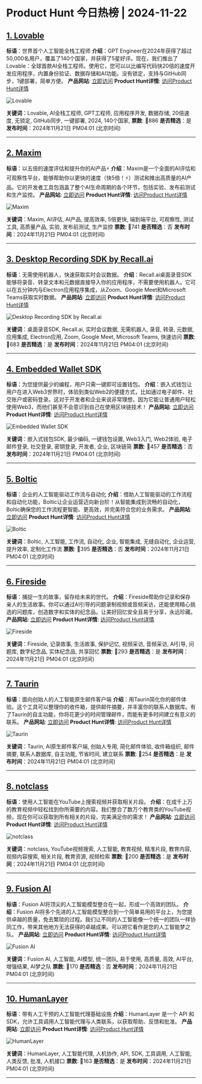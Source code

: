 # Product Hunt 今日热榜 | 2024-11-22

## [1. Lovable](https://www.producthunt.com/posts/lovable?utm_campaign=producthunt-api&utm_medium=api-v2&utm_source=Application%3A+phtrends+%28ID%3A+147529%29)
**标语**：世界首个人工智能全栈工程师
**介绍**：GPT Engineer在2024年获得了超过50,000名用户，覆盖了140个国家，并获得了5星好评。现在，我们推出了Lovable：全球首款AI全栈工程师。使用它，您可以以比编写代码快20倍的速度开发应用程序，内置身份验证、数据存储和AI功能。没有锁定，支持与GitHub同步，1键部署，简单方便。
**产品网站**: [立即访问](https://www.producthunt.com/r/VKFOBFFX4XP4DK?utm_campaign=producthunt-api&utm_medium=api-v2&utm_source=Application%3A+phtrends+%28ID%3A+147529%29)
**Product Hunt详情**: [访问Product Hunt详情](https://www.producthunt.com/posts/lovable?utm_campaign=producthunt-api&utm_medium=api-v2&utm_source=Application%3A+phtrends+%28ID%3A+147529%29)

![Lovable]()

**关键词**：Lovable, AI全栈工程师, GPT工程师, 应用程序开发, 数据存储, 20倍速度, 无锁定, GitHub同步, 一键部署, 2024, 140个国家,
**票数**: 🔺886
**是否精选**：是
**发布时间**：2024年11月21日 PM04:01 (北京时间)

---

## [2. Maxim](https://www.producthunt.com/posts/maxim?utm_campaign=producthunt-api&utm_medium=api-v2&utm_source=Application%3A+phtrends+%28ID%3A+147529%29)
**标语**：以五倍的速度评估和提升你的AI产品⚡️
**介绍**：Maxim是一个全面的AI评估和可观察性平台，能够帮助你以更快的速度（快5倍！⚡️）测试和推出高质量的AI产品。它的开发者工具包涵盖了整个AI生命周期的各个环节，包括实验、发布前测试和生产监控。
**产品网站**: [立即访问](https://www.producthunt.com/r/NGEBAQUGHYW4QN?utm_campaign=producthunt-api&utm_medium=api-v2&utm_source=Application%3A+phtrends+%28ID%3A+147529%29)
**Product Hunt详情**: [访问Product Hunt详情](https://www.producthunt.com/posts/maxim?utm_campaign=producthunt-api&utm_medium=api-v2&utm_source=Application%3A+phtrends+%28ID%3A+147529%29)

![Maxim](https://ph-files.imgix.net/5885b7d2-e48c-4c12-ae62-9e8f96329af0.png?auto=format&fit=crop&frame=1&h=512&w=1024)

**关键词**：Maxim, AI评估, AI产品, 提高效率, 5倍更快, 端到端平台, 可观察性, 测试工具, 高质量产品, 实验, 发布前测试, 生产监控
**票数**: 🔺741
**是否精选**：否
**发布时间**：2024年11月21日 PM04:01 (北京时间)

---

## [3. Desktop Recording SDK by Recall.ai](https://www.producthunt.com/posts/desktop-recording-sdk-by-recall-ai?utm_campaign=producthunt-api&utm_medium=api-v2&utm_source=Application%3A+phtrends+%28ID%3A+147529%29)
**标语**：无需使用机器人，快速获取实时会议数据。
**介绍**：Recall.ai桌面录音SDK能够将录音、转录文本和元数据直接导入你的应用程序，不需要使用机器人。它可以在五分钟内与Electron应用程序集成，从Zoom、Google Meet和Microsoft Teams获取实时数据。
**产品网站**: [立即访问](https://www.producthunt.com/r/NVYT26XX3NIYBN?utm_campaign=producthunt-api&utm_medium=api-v2&utm_source=Application%3A+phtrends+%28ID%3A+147529%29)
**Product Hunt详情**: [访问Product Hunt详情](https://www.producthunt.com/posts/desktop-recording-sdk-by-recall-ai?utm_campaign=producthunt-api&utm_medium=api-v2&utm_source=Application%3A+phtrends+%28ID%3A+147529%29)

![Desktop Recording SDK by Recall.ai]()

**关键词**：桌面录音SDK, Recall.ai, 实时会议数据, 无需机器人, 录音, 转录, 元数据, 应用集成, Electron应用, Zoom, Google Meet, Microsoft Teams, 快速访问
**票数**: 🔺683
**是否精选**：是
**发布时间**：2024年11月21日 PM04:01 (北京时间)

---

## [4. Embedded Wallet SDK](https://www.producthunt.com/posts/embedded-wallet-sdk?utm_campaign=producthunt-api&utm_medium=api-v2&utm_source=Application%3A+phtrends+%28ID%3A+147529%29)
**标语**：为您提供最少的编程，用户只需一键即可设置钱包。
**介绍**：嵌入式钱包让用户在进入Web3世界时，体验到类似Web2的便捷方式，比如通过电子邮件、社交账户或密码登录。这对于开发者和企业来说非常理想，因为它能让普通用户轻松使用Web3，而他们甚至不会意识到自己在使用区块链技术！
**产品网站**: [立即访问](https://www.producthunt.com/r/Q342CWB3EC2X6F?utm_campaign=producthunt-api&utm_medium=api-v2&utm_source=Application%3A+phtrends+%28ID%3A+147529%29)
**Product Hunt详情**: [访问Product Hunt详情](https://www.producthunt.com/posts/embedded-wallet-sdk?utm_campaign=producthunt-api&utm_medium=api-v2&utm_source=Application%3A+phtrends+%28ID%3A+147529%29)

![Embedded Wallet SDK](https://ph-files.imgix.net/f1c88ded-fb21-459f-9d9c-3e9db904e3c4.png?auto=format&fit=crop&frame=1&h=512&w=1024)

**关键词**：嵌入式钱包SDK, 最少编码, 一键钱包设置, Web3入门, Web2体验, 电子邮件登录, 社交登录, 密钥登录, 开发者, 企业, 区块链简
**票数**: 🔺457
**是否精选**：否
**发布时间**：2024年11月21日 PM04:01 (北京时间)

---

## [5. Boltic](https://www.producthunt.com/posts/boltic-2?utm_campaign=producthunt-api&utm_medium=api-v2&utm_source=Application%3A+phtrends+%28ID%3A+147529%29)
**标语**：企业的人工智能驱动工作流与自动化
**介绍**：借助人工智能驱动的工作流程和自动化功能，Boltic让企业运营迈向新台阶！从智能集成到流畅的自动化，Boltic确保您的工作流程更智能、更高效，并完美符合您的业务需求。
**产品网站**: [立即访问](https://www.producthunt.com/r/WOPIIQFKPDVHGU?utm_campaign=producthunt-api&utm_medium=api-v2&utm_source=Application%3A+phtrends+%28ID%3A+147529%29)
**Product Hunt详情**: [访问Product Hunt详情](https://www.producthunt.com/posts/boltic-2?utm_campaign=producthunt-api&utm_medium=api-v2&utm_source=Application%3A+phtrends+%28ID%3A+147529%29)

![Boltic](https://ph-files.imgix.net/43cab141-d288-459a-9e50-f9511b8752ba.png?auto=format&fit=crop&frame=1&h=512&w=1024)

**关键词**：Boltic, 人工智能, 工作流, 自动化, 企业, 智能集成, 无缝自动化, 企业运营, 提升效率, 定制化工作流
**票数**: 🔺395
**是否精选**：否
**发布时间**：2024年11月21日 PM04:01 (北京时间)

---

## [6. Fireside](https://www.producthunt.com/posts/fireside-9?utm_campaign=producthunt-api&utm_medium=api-v2&utm_source=Application%3A+phtrends+%28ID%3A+147529%29)
**标语**：捕捉一生的故事，留存给未来的世代。
**介绍**：Fireside帮助你记录和保存亲人的生活故事。你可以通过AI引导的问题录制视频或音频采访，还能使用精心挑选的问题库，创造数字和实体的纪念品。让美好回忆安全且易于分享，永远珍藏。
**产品网站**: [立即访问](https://www.producthunt.com/r/AWN7J2WOKFHKAY?utm_campaign=producthunt-api&utm_medium=api-v2&utm_source=Application%3A+phtrends+%28ID%3A+147529%29)
**Product Hunt详情**: [访问Product Hunt详情](https://www.producthunt.com/posts/fireside-9?utm_campaign=producthunt-api&utm_medium=api-v2&utm_source=Application%3A+phtrends+%28ID%3A+147529%29)

![Fireside]()

**关键词**：Fireside, 记录故事, 生活故事, 保护记忆, 视频采访, 音频采访, AI引导, 问题库, 数字纪念品, 实体纪念品, 共享回忆
**票数**: 🔺293
**是否精选**：是
**发布时间**：2024年11月21日 PM04:01 (北京时间)

---

## [7. Taurin](https://www.producthunt.com/posts/taurin?utm_campaign=producthunt-api&utm_medium=api-v2&utm_source=Application%3A+phtrends+%28ID%3A+147529%29)
**标语**：面向创始人的人工智能原生邮件客户端
**介绍**：用Taurin简化你的邮件体验。这个工具可以整理你的收件箱，提供邮件摘要，并丰富你的联系人数据库。有了Taurin的自主功能，你将花更少的时间管理邮件，而能有更多时间建立有意义的联系。
**产品网站**: [立即访问](https://www.producthunt.com/r/UKBJNAP6KOPTPE?utm_campaign=producthunt-api&utm_medium=api-v2&utm_source=Application%3A+phtrends+%28ID%3A+147529%29)
**Product Hunt详情**: [访问Product Hunt详情](https://www.producthunt.com/posts/taurin?utm_campaign=producthunt-api&utm_medium=api-v2&utm_source=Application%3A+phtrends+%28ID%3A+147529%29)

![Taurin](https://ph-files.imgix.net/49a629e5-c3f6-4ffd-8abb-3e070314817f.png?auto=format&fit=crop&frame=1&h=512&w=1024)

**关键词**：Taurin, AI原生邮件客户端, 创始人专用, 简化邮件体验, 收件箱组织, 邮件摘要, 联系人数据库, 自主功能, 节省时间, 建立联系
**票数**: 🔺254
**是否精选**：是
**发布时间**：2024年11月21日 PM04:01 (北京时间)

---

## [8. notclass](https://www.producthunt.com/posts/notclass-2?utm_campaign=producthunt-api&utm_medium=api-v2&utm_source=Application%3A+phtrends+%28ID%3A+147529%29)
**标语**：使用人工智能在YouTube上搜索视频并获取相关片段。
**介绍**：在成千上万的教育视频中轻松找到你所需要的内容。我们整合了数万个教育类的YouTube视频，现在你可以获取到所有相关的片段，完美满足你的需求！
**产品网站**: [立即访问](https://www.producthunt.com/r/OR2W4POVKSLMP5?utm_campaign=producthunt-api&utm_medium=api-v2&utm_source=Application%3A+phtrends+%28ID%3A+147529%29)
**Product Hunt详情**: [访问Product Hunt详情](https://www.producthunt.com/posts/notclass-2?utm_campaign=producthunt-api&utm_medium=api-v2&utm_source=Application%3A+phtrends+%28ID%3A+147529%29)

![notclass]()

**关键词**：notclass, YouTube视频搜索, 人工智能, 教育视频, 精准片段, 教育内容, 视频内容搜索, 相关片段, 教育资源, 视频检索
**票数**: 🔺200
**是否精选**：是
**发布时间**：2024年11月21日 PM04:01 (北京时间)

---

## [9. Fusion AI](https://www.producthunt.com/posts/fusion-ai?utm_campaign=producthunt-api&utm_medium=api-v2&utm_source=Application%3A+phtrends+%28ID%3A+147529%29)
**标语**：Fusion AI将顶尖的人工智能模型整合在一起，形成一个高效的团队。
**介绍**：Fusion AI将多个先进的人工智能模型整合到一个简单易用的平台上，为您提供卓越的质量，免去繁琐的过程。我们让不同的人工智能像一个统一的团队一样协同工作，带来其他地方无法获得的卓越成果。可以把它看作是您的人工智能梦之队。
**产品网站**: [立即访问](https://www.producthunt.com/r/K7XFG6VQR5JXNB?utm_campaign=producthunt-api&utm_medium=api-v2&utm_source=Application%3A+phtrends+%28ID%3A+147529%29)
**Product Hunt详情**: [访问Product Hunt详情](https://www.producthunt.com/posts/fusion-ai?utm_campaign=producthunt-api&utm_medium=api-v2&utm_source=Application%3A+phtrends+%28ID%3A+147529%29)

![Fusion AI](https://ph-files.imgix.net/ba5a0095-0511-49b7-bd4f-54f4d2b7936a.png?auto=format&fit=crop&frame=1&h=512&w=1024)

**关键词**：Fusion AI, 人工智能, AI模型, 统一团队, 易于使用, 高质量, 高效, AI平台, 增强结果, AI梦之队
**票数**: 🔺170
**是否精选**：否
**发布时间**：2024年11月21日 PM04:01 (北京时间)

---

## [10. HumanLayer](https://www.producthunt.com/posts/humanlayer?utm_campaign=producthunt-api&utm_medium=api-v2&utm_source=Application%3A+phtrends+%28ID%3A+147529%29)
**标语**：带有人工干预的人工智能代理基础设施
**介绍**：HumanLayer 是一个 API 和 SDK，允许工具调用人工智能代理与人类联系，以获取帮助、反馈和批准。
**产品网站**: [立即访问](https://www.producthunt.com/r/3FJ6FI4XZUVF3Y?utm_campaign=producthunt-api&utm_medium=api-v2&utm_source=Application%3A+phtrends+%28ID%3A+147529%29)
**Product Hunt详情**: [访问Product Hunt详情](https://www.producthunt.com/posts/humanlayer?utm_campaign=producthunt-api&utm_medium=api-v2&utm_source=Application%3A+phtrends+%28ID%3A+147529%29)

![HumanLayer]()

**关键词**：HumanLayer, 人工智能代理, 人机协作, API, SDK, 工具调用, 人工智能, 人类反馈, 批准, 人机接口
**票数**: 🔺163
**是否精选**：是
**发布时间**：2024年11月21日 PM04:01 (北京时间)

---


